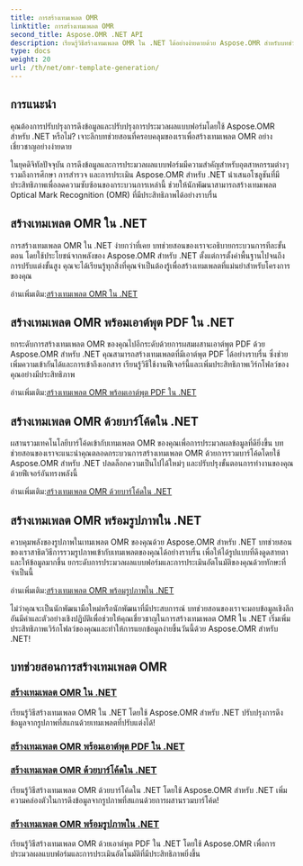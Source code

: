 ```yaml
---
title: การสร้างเทมเพลต OMR
linktitle: การสร้างเทมเพลต OMR
second_title: Aspose.OMR .NET API
description: เรียนรู้วิธีสร้างเทมเพลต OMR ใน .NET ได้อย่างง่ายดายด้วย Aspose.OMR สำหรับบทช่วยสอน .NET ลดความซับซ้อนในการดึงข้อมูลและปรับปรุงการประมวลผลแบบฟอร์มทันที!
type: docs
weight: 20
url: /th/net/omr-template-generation/
---
```

## การแนะนำ
คุณต้องการปรับปรุงการดึงข้อมูลและปรับปรุงการประมวลผลแบบฟอร์มโดยใช้ Aspose.OMR สำหรับ .NET หรือไม่? เจาะลึกบทช่วยสอนที่ครอบคลุมของเราเพื่อสร้างเทมเพลต OMR อย่างเชี่ยวชาญอย่างง่ายดาย

ในยุคดิจิทัลปัจจุบัน การดึงข้อมูลและการประมวลผลแบบฟอร์มมีความสำคัญสำหรับอุตสาหกรรมต่างๆ รวมถึงการศึกษา การสำรวจ และการประเมิน Aspose.OMR สำหรับ .NET นำเสนอโซลูชันที่มีประสิทธิภาพเพื่อลดความซับซ้อนของกระบวนการเหล่านี้ ช่วยให้นักพัฒนาสามารถสร้างเทมเพลต Optical Mark Recognition (OMR) ที่มีประสิทธิภาพได้อย่างราบรื่น

## สร้างเทมเพลต OMR ใน .NET

การสร้างเทมเพลต OMR ใน .NET ง่ายกว่าที่เคย บทช่วยสอนของเราจะอธิบายกระบวนการทีละขั้นตอน โดยใช้ประโยชน์จากพลังของ Aspose.OMR สำหรับ .NET ตั้งแต่การตั้งค่าพื้นฐานไปจนถึงการปรับแต่งขั้นสูง คุณจะได้เรียนรู้ทุกสิ่งที่คุณจำเป็นต้องรู้เพื่อสร้างเทมเพลตที่แม่นยำสำหรับโครงการของคุณ

 อ่านเพิ่มเติม:[สร้างเทมเพลต OMR ใน .NET](./generate-omr-templates/)

## สร้างเทมเพลต OMR พร้อมเอาต์พุต PDF ใน .NET

ยกระดับการสร้างเทมเพลต OMR ของคุณไปอีกระดับด้วยการผสมผสานเอาต์พุต PDF ด้วย Aspose.OMR สำหรับ .NET คุณสามารถสร้างเทมเพลตที่มีเอาต์พุต PDF ได้อย่างราบรื่น ซึ่งช่วยเพิ่มความเข้ากันได้และการเข้าถึงเอกสาร เรียนรู้วิธีใช้งานฟีเจอร์นี้และเพิ่มประสิทธิภาพเวิร์กโฟลว์ของคุณอย่างมีประสิทธิภาพ

 อ่านเพิ่มเติม:[สร้างเทมเพลต OMR พร้อมเอาต์พุต PDF ใน .NET](./generate-omr-templates-pdf/)

## สร้างเทมเพลต OMR ด้วยบาร์โค้ดใน .NET

ผสานรวมเทคโนโลยีบาร์โค้ดเข้ากับเทมเพลต OMR ของคุณเพื่อการประมวลผลข้อมูลที่ดียิ่งขึ้น บทช่วยสอนของเราจะแนะนำคุณตลอดกระบวนการสร้างเทมเพลต OMR ด้วยการรวมบาร์โค้ดโดยใช้ Aspose.OMR สำหรับ .NET ปลดล็อกความเป็นไปได้ใหม่ๆ และปรับปรุงขั้นตอนการทำงานของคุณด้วยฟีเจอร์อันทรงพลังนี้

 อ่านเพิ่มเติม:[สร้างเทมเพลต OMR ด้วยบาร์โค้ดใน .NET](./generate-omr-templates-barcode/)

## สร้างเทมเพลต OMR พร้อมรูปภาพใน .NET

ควบคุมพลังของรูปภาพในเทมเพลต OMR ของคุณด้วย Aspose.OMR สำหรับ .NET บทช่วยสอนของเราสาธิตวิธีการรวมรูปภาพเข้ากับเทมเพลตของคุณได้อย่างราบรื่น เพื่อให้ได้รูปแบบที่ดึงดูดสายตาและให้ข้อมูลมากขึ้น ยกระดับการประมวลผลแบบฟอร์มและการประเมินอัตโนมัติของคุณด้วยทักษะที่จำเป็นนี้

 อ่านเพิ่มเติม:[สร้างเทมเพลต OMR พร้อมรูปภาพใน .NET](./generate-omr-templates-images/)

ไม่ว่าคุณจะเป็นนักพัฒนามือใหม่หรือนักพัฒนาที่มีประสบการณ์ บทช่วยสอนของเราจะมอบข้อมูลเชิงลึกอันมีค่าและตัวอย่างเชิงปฏิบัติเพื่อช่วยให้คุณเชี่ยวชาญในการสร้างเทมเพลต OMR ใน .NET เริ่มเพิ่มประสิทธิภาพเวิร์กโฟลว์ของคุณและทำให้การแยกข้อมูลง่ายขึ้นวันนี้ด้วย Aspose.OMR สำหรับ .NET!
## บทช่วยสอนการสร้างเทมเพลต OMR
### [สร้างเทมเพลต OMR ใน .NET](./generate-omr-templates/)
เรียนรู้วิธีสร้างเทมเพลต OMR ใน .NET โดยใช้ Aspose.OMR สำหรับ .NET ปรับปรุงการดึงข้อมูลจากรูปภาพที่สแกนด้วยเทมเพลตที่ปรับแต่งได้!
### [สร้างเทมเพลต OMR พร้อมเอาต์พุต PDF ใน .NET](./generate-omr-templates-pdf/)
### [สร้างเทมเพลต OMR ด้วยบาร์โค้ดใน .NET](./generate-omr-templates-barcode/)
เรียนรู้วิธีสร้างเทมเพลต OMR ด้วยบาร์โค้ดใน .NET โดยใช้ Aspose.OMR สำหรับ .NET เพิ่มความคล่องตัวในการดึงข้อมูลจากรูปภาพที่สแกนด้วยการผสานรวมบาร์โค้ด!
### [สร้างเทมเพลต OMR พร้อมรูปภาพใน .NET](./generate-omr-templates-images/)
เรียนรู้วิธีสร้างเทมเพลต OMR ด้วยเอาต์พุต PDF ใน .NET โดยใช้ Aspose.OMR เพื่อการประมวลผลแบบฟอร์มและการประเมินอัตโนมัติที่มีประสิทธิภาพยิ่งขึ้น